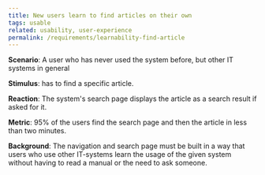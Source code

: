 ```yaml
---
title: New users learn to find articles on their own
tags: usable
related: usability, user-experience
permalink: /requirements/learnability-find-article
---
```


<div class="quality-requirement" markdown="1">

**Scenario**: A user who has never used the system before, but other IT systems in general

**Stimulus**: has to find a specific article.

**Reaction**: The system's search page displays the article as a search result if asked for it.

**Metric**: 95% of the users find the search page and then the article in less than two minutes.

**Background**: The navigation and search page must be built in a way that users who use other IT-systems learn the usage of the given system without having to read a manual or the need to ask someone.

</div><br>